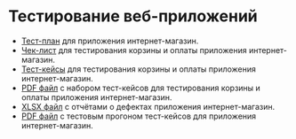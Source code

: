 # Тестирование веб-приложений
- [Тест-план](https://docs.google.com/spreadsheets/d/1ZAY2z2YsU806OFDj_T49P5287otWg5X1dR53wEqeNRY/edit?usp=sharing) для приложения интернет-магазин.
- [Чек-лист](https://docs.google.com/spreadsheets/d/1EQh79rNgiqckLNoDitmzOn94000iK3MuUhVeDcb4bbM/edit?gid=291804154#gid=291804154) для тестирования корзины и оплаты приложения интернет-магазин.
- [Тест-кейсы](https://app.qase.io/project/G9?suite=175) для тестирования корзины и оплаты приложения интернет-магазин.
- [PDF файл](https://github.com/Leesmike/web/blob/main/Mikhail%20Li%20-%20Cart%20and%20Order%20management%20test%20suite.pdf) с набором тест-кейсов для тестирования корзины и оплаты приложения интернет-магазин.
- [XLSX файл](https://github.com/Leesmike/web/blob/main/Mikhail%20Li%20-%20Bug%20reports%20of%20cart%20and%20order%20management.xlsx) с отчётами о дефектах приложения интернет-магазин.
- [PDF файл](https://github.com/Leesmike/web/blob/main/Mikhail%20Li%20-%20Test%20run%202025_01_08.pdf) с тестовым прогоном тест-кейсов для приложения интернет-магазин.
